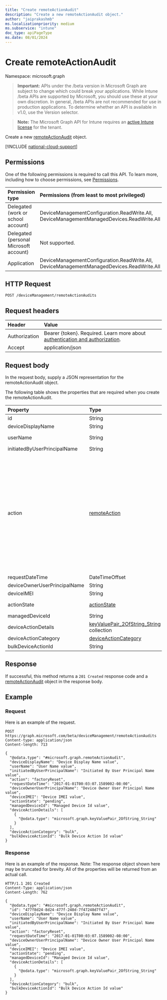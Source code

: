 ```yaml
---
title: "Create remoteActionAudit"
description: "Create a new remoteActionAudit object."
author: "jaiprakashmb"
ms.localizationpriority: medium
ms.subservice: "intune"
doc_type: apiPageType
ms.date: 08/01/2024
---
```


# Create remoteActionAudit

Namespace: microsoft.graph

> **Important:** APIs under the /beta version in Microsoft Graph are subject to change which could break your applications. While Intune /beta APIs are supported by Microsoft, you should use these at your own discretion. In general, /beta APIs are not recommended for use in production applications. To determine whether an API is available in v1.0, use the Version selector.

> **Note:** The Microsoft Graph API for Intune requires an [active Intune license](https://go.microsoft.com/fwlink/?linkid=839381) for the tenant.

Create a new [remoteActionAudit](../resources/intune-devices-remoteactionaudit.md) object.

[!INCLUDE [national-cloud-support](../../includes/all-clouds.md)]

## Permissions
One of the following permissions is required to call this API. To learn more, including how to choose permissions, see [Permissions](/graph/permissions-reference).

|Permission type|Permissions (from least to most privileged)|
|:---|:---|
|Delegated (work or school account)|DeviceManagementConfiguration.ReadWrite.All, DeviceManagementManagedDevices.ReadWrite.All|
|Delegated (personal Microsoft account)|Not supported.|
|Application|DeviceManagementConfiguration.ReadWrite.All, DeviceManagementManagedDevices.ReadWrite.All|

## HTTP Request
<!-- {
  "blockType": "ignored"
}
-->
``` http
POST /deviceManagement/remoteActionAudits
```

## Request headers
|Header|Value|
|:---|:---|
|Authorization|Bearer {token}. Required. Learn more about [authentication and authorization](/graph/auth/auth-concepts).|
|Accept|application/json|

## Request body
In the request body, supply a JSON representation for the remoteActionAudit object.

The following table shows the properties that are required when you create the remoteActionAudit.

|Property|Type|Description|
|:---|:---|:---|
|id|String|Report Id.|
|deviceDisplayName|String|Intune device name.|
|userName|String|\[deprecated\] Please use InitiatedByUserPrincipalName instead.|
|initiatedByUserPrincipalName|String|User who initiated the device action, format is UPN.|
|action|[remoteAction](../resources/intune-devices-remoteaction.md)|The action name. Possible values are: `unknown`, `factoryReset`, `removeCompanyData`, `resetPasscode`, `remoteLock`, `enableLostMode`, `disableLostMode`, `locateDevice`, `rebootNow`, `recoverPasscode`, `cleanWindowsDevice`, `logoutSharedAppleDeviceActiveUser`, `quickScan`, `fullScan`, `windowsDefenderUpdateSignatures`, `factoryResetKeepEnrollmentData`, `updateDeviceAccount`, `automaticRedeployment`, `shutDown`, `rotateBitLockerKeys`, `rotateFileVaultKey`, `getFileVaultKey`, `setDeviceName`, `activateDeviceEsim`, `deprovision`, `disable`, `reenable`, `moveDeviceToOrganizationalUnit`, `initiateMobileDeviceManagementKeyRecovery`, `initiateOnDemandProactiveRemediation`, `rotateLocalAdminPassword`, `unknownFutureValue`, `launchRemoteHelp`, `revokeAppleVppLicenses`, `removeDeviceFirmwareConfigurationInterfaceManagement`, `pauseConfigurationRefresh`, `initiateDeviceAttestation`, `changeAssignments`, `delete`.|
|requestDateTime|DateTimeOffset|Time when the action was issued, given in UTC.|
|deviceOwnerUserPrincipalName|String|Upn of the device owner.|
|deviceIMEI|String|IMEI of the device.|
|actionState|[actionState](../resources/intune-shared-actionstate.md)|Action state. Possible values are: `none`, `pending`, `canceled`, `active`, `done`, `failed`, `notSupported`.|
|managedDeviceId|String|Action target.|
|deviceActionDetails|[keyValuePair_2OfString_String](../resources/intune-devices-keyvaluepair_2ofstring_string.md) collection|DeviceAction details|
|deviceActionCategory|[deviceActionCategory](../resources/intune-devices-deviceactioncategory.md)|DeviceAction category. Possible values are: `single`, `bulk`.|
|bulkDeviceActionId|String|BulkAction ID|



## Response
If successful, this method returns a `201 Created` response code and a [remoteActionAudit](../resources/intune-devices-remoteactionaudit.md) object in the response body.

## Example

### Request
Here is an example of the request.
``` http
POST https://graph.microsoft.com/beta/deviceManagement/remoteActionAudits
Content-type: application/json
Content-length: 713

{
  "@odata.type": "#microsoft.graph.remoteActionAudit",
  "deviceDisplayName": "Device Display Name value",
  "userName": "User Name value",
  "initiatedByUserPrincipalName": "Initiated By User Principal Name value",
  "action": "factoryReset",
  "requestDateTime": "2017-01-01T00:03:07.1589002-08:00",
  "deviceOwnerUserPrincipalName": "Device Owner User Principal Name value",
  "deviceIMEI": "Device IMEI value",
  "actionState": "pending",
  "managedDeviceId": "Managed Device Id value",
  "deviceActionDetails": [
    {
      "@odata.type": "microsoft.graph.keyValuePair_2OfString_String"
    }
  ],
  "deviceActionCategory": "bulk",
  "bulkDeviceActionId": "Bulk Device Action Id value"
}
```

### Response
Here is an example of the response. Note: The response object shown here may be truncated for brevity. All of the properties will be returned from an actual call.
``` http
HTTP/1.1 201 Created
Content-Type: application/json
Content-Length: 762

{
  "@odata.type": "#microsoft.graph.remoteActionAudit",
  "id": "477f8d24-8d24-477f-248d-7f47248d7f47",
  "deviceDisplayName": "Device Display Name value",
  "userName": "User Name value",
  "initiatedByUserPrincipalName": "Initiated By User Principal Name value",
  "action": "factoryReset",
  "requestDateTime": "2017-01-01T00:03:07.1589002-08:00",
  "deviceOwnerUserPrincipalName": "Device Owner User Principal Name value",
  "deviceIMEI": "Device IMEI value",
  "actionState": "pending",
  "managedDeviceId": "Managed Device Id value",
  "deviceActionDetails": [
    {
      "@odata.type": "microsoft.graph.keyValuePair_2OfString_String"
    }
  ],
  "deviceActionCategory": "bulk",
  "bulkDeviceActionId": "Bulk Device Action Id value"
}
```